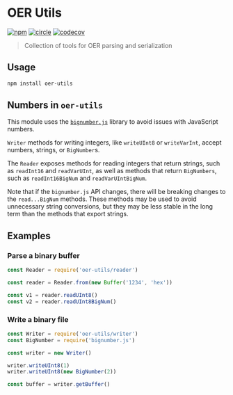 # OER Utils

[![npm][npm-image]][npm-url] [![circle][circle-image]][circle-url] [![codecov][codecov-image]][codecov-url]

[npm-image]: https://img.shields.io/npm/v/oer-utils.svg?style=flat
[npm-url]: https://npmjs.org/package/oer-utils
[circle-image]: https://circleci.com/gh/interledgerjs/oer-utils.svg?style=shield
[circle-url]: https://circleci.com/gh/interledgerjs/oer-utils
[codecov-image]: https://codecov.io/gh/interledgerjs/oer-utils/branch/master/graph/badge.svg
[codecov-url]: https://codecov.io/gh/interledgerjs/oer-utils

> Collection of tools for OER parsing and serialization

## Usage

``` sh
npm install oer-utils
```

## Numbers in `oer-utils`

This module uses the [`bignumber.js`](https://github.com/MikeMcl/bignumber.js/) library to avoid issues with JavaScript numbers.

`Writer` methods for writing integers, like `writeUInt8` or `writeVarInt`, accept numbers, strings, or `BigNumber`s.

The `Reader` exposes methods for reading integers that return strings, such as `readInt16` and `readVarUInt`, as well as methods that return `BigNumbers`, such as `readInt16BigNum` and `readVarUIntBigNum`.

Note that if the `bignumber.js` API changes, there will be breaking changes to the `read...BigNum` methods. These methods may be used to avoid unnecessary string conversions, but they may be less stable in the long term than the methods that export strings.

## Examples

### Parse a binary buffer

``` js
const Reader = require('oer-utils/reader')

const reader = Reader.from(new Buffer('1234', 'hex'))

const v1 = reader.readUInt8()
const v2 = reader.readUInt8BigNum()
```

### Write a binary file

``` js
const Writer = require('oer-utils/writer')
const BigNumber = require('bignumber.js')

const writer = new Writer()

writer.writeUInt8(1)
writer.writeUInt8(new BigNumber(2))

const buffer = writer.getBuffer()
```
